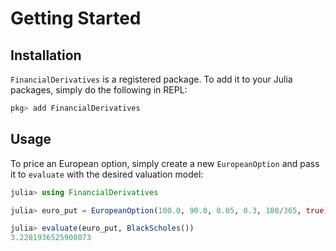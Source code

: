 # Getting Started

## Installation

`FinancialDerivatives` is a registered package. To add it to your Julia packages, simply do the following in REPL:

```julia
pkg> add FinancialDerivatives
```

## Usage

To price an European option, simply create a new `EuropeanOption` and pass it to `evaluate` with the desired valuation model:

```julia
julia> using FinancialDerivatives

julia> euro_put = EuropeanOption(100.0, 90.0, 0.05, 0.3, 180/365, true)

julia> evaluate(euro_put, BlackScholes())
3.2281936525908073
```
